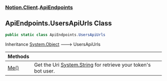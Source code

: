 ### [Notion.Client](Notion.Client.md 'Notion.Client').[ApiEndpoints](Notion.Client.ApiEndpoints.md 'Notion.Client.ApiEndpoints')

## ApiEndpoints.UsersApiUrls Class

```csharp
public static class ApiEndpoints.UsersApiUrls
```

Inheritance [System.Object](https://docs.microsoft.com/en-us/dotnet/api/System.Object 'System.Object') &#129106; UsersApiUrls

| Methods | |
| :--- | :--- |
| [Me()](Notion.Client.ApiEndpoints.UsersApiUrls.Me().md 'Notion.Client.ApiEndpoints.UsersApiUrls.Me()') | Get the Uri [System.String](https://docs.microsoft.com/en-us/dotnet/api/System.String 'System.String') for retrieve your token's bot user. |
